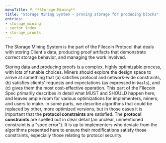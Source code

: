 ```yaml
---
menuTitle: ⛏ **Storage Mining**
title: "Storage Mining System - proving storage for producing blocks"
entries:
- storage_mining
- sector_index
- storage_proofs
---
```


The Storage Mining System is the part of the Filecoin Protocol that deals with storing Client's
data, producing proof artifacts that demonstrate correct storage behavior, and managing the work
involved.

Storing data and producing proofs is a complex, highly optimizable process, with lots of tunable
choices. Miners should explore the design space to arrive at something that (a) satisfies protocol
and network-wide constraints, (b) satisfies clients' requests and expectations (as expressed in
`Deals`), and \(c) gives them the most cost-effective operation. This part of the Filecoin Spec
primarily describes in detail what MUST and SHOULD happen here, and leaves ample room for
various optimizations for implementers, miners, and users to make. In some parts, we describe
algorithms that could be replaced by other, more optimized versions, but in those cases it is
important that the **protocol constraints** are satisfied. The **protocol constraints** are
spelled out in clear detail (an unclear, unmentioned constraint is a "spec error").  It is up
to implementers who deviate from the algorithms presented here to ensure their modifications
satisfy those constraints, especially those relating to protocol security.
